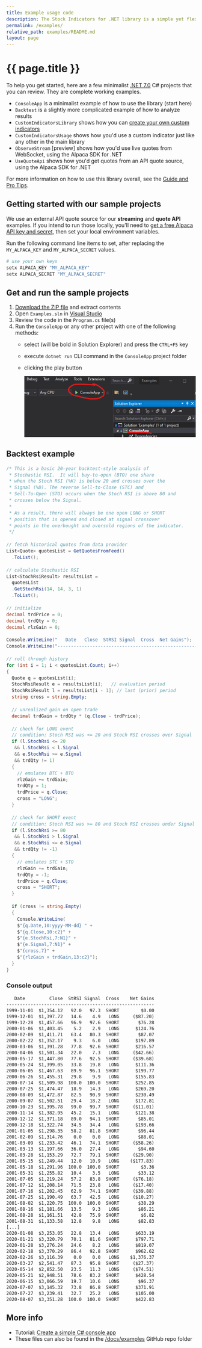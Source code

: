 ```yaml
---
title: Example usage code
description: The Stock Indicators for .NET library is a simple yet flexible tool to help you build your financial market systems.  Here's a few complete working examples that you can download and try yourself.
permalink: /examples/
relative_path: examples/README.md
layout: page
---
```


# {{ page.title }}

To help you get started, here are a few minimalist [.NET 7.0](https://dotnet.microsoft.com/en-us/download/dotnet/7.0) C# projects that you can review.  They are complete working examples.

- `ConsoleApp` is a minimalist example of how to use the library (start here)
- `Backtest` is a slightly more complicated example of how to analyze results
- `CustomIndicatorsLibrary` shows how you can [create your own custom indicators]({{site.baseurl}}/custom-indicators/#content)
- `CustomIndicatorsUsage` shows how you'd use a custom indicator just like any other in the main library
- `ObserveStream` [preview] shows how you'd use live quotes from WebSocket, using the Alpaca SDK for .NET
- `UseQuoteApi` shows how you'd get quotes from an API quote source, using the Alpaca SDK for .NET

For more information on how to use this library overall, see the [Guide and Pro Tips]({{site.baseurl}}/guide/#content).

## Getting started with our sample projects

We use an external API quote source for our **streaming** and **quote API** examples.  If you intend to run those locally, you'll need to
[get a free Alpaca API key and secret](https://alpaca.markets/docs/market-data/getting-started/),
then set your local environment variables.

Run the following command line items to set, after replacing the `MY_ALPACA_KEY` and `MY_ALPACA_SECRET` values.

```bash
# use your own keys
setx ALPACA_KEY "MY_ALPACA_KEY"
setx ALPACA_SECRET "MY_ALPACA_SECRET"
```

## Get and run the sample projects

1. [Download the ZIP file](Skender.Stock.Indicators-Examples.zip) and extract contents
2. Open `Examples.sln` in [Visual Studio](https://visualstudio.microsoft.com)
3. Review the code in the `Program.cs` file(s)
4. Run the `ConsoleApp` or any other project with one of the following methods:
   - select (will be bold in Solution Explorer) and press the `CTRL+F5` key
   - execute `dotnet run` CLI command in the `ConsoleApp` project folder
   - clicking the play button

     ![how to execute the code](run.png)

## Backtest example

``` csharp
/* This is a basic 20-year backtest-style analysis of
 * Stochastic RSI.  It will buy-to-open (BTO) one share
 * when the Stoch RSI (%K) is below 20 and crosses over the
 * Signal (%D). The reverse Sell-to-Close (STC) and
 * Sell-To-Open (STO) occurs when the Stoch RSI is above 80 and
 * crosses below the Signal.
 *
 * As a result, there will always be one open LONG or SHORT
 * position that is opened and closed at signal crossover
 * points in the overbought and oversold regions of the indicator.
 */

// fetch historical quotes from data provider
List<Quote> quotesList = GetQuotesFromFeed()
  .ToList();

// calculate Stochastic RSI
List<StochRsiResult> resultsList =
  quotesList
  .GetStochRsi(14, 14, 3, 1)
  .ToList();

// initialize
decimal trdPrice = 0;
decimal trdQty = 0;
decimal rlzGain = 0;

Console.WriteLine("   Date   Close  StRSI Signal  Cross  Net Gains");
Console.WriteLine("-------------------------------------------------------");

// roll through history
for (int i = 1; i < quotesList.Count; i++)
{
  Quote q = quotesList[i];
  StochRsiResult e = resultsList[i];   // evaluation period
  StochRsiResult l = resultsList[i - 1]; // last (prior) period
  string cross = string.Empty;

  // unrealized gain on open trade
  decimal trdGain = trdQty * (q.Close - trdPrice);

  // check for LONG event
  // condition: Stoch RSI was <= 20 and Stoch RSI crosses over Signal
  if (l.StochRsi <= 20
   && l.StochRsi < l.Signal
   && e.StochRsi >= e.Signal
   && trdQty != 1)
  {
    // emulates BTC + BTO
    rlzGain += trdGain;
    trdQty = 1;
    trdPrice = q.Close;
    cross = "LONG";
  }

  // check for SHORT event
  // condition: Stoch RSI was >= 80 and Stoch RSI crosses under Signal
  if (l.StochRsi >= 80
   && l.StochRsi > l.Signal
   && e.StochRsi <= e.Signal
   && trdQty != -1)
  {
    // emulates STC + STO
    rlzGain += trdGain;
    trdQty = -1;
    trdPrice = q.Close;
    cross = "SHORT";
  }

  if (cross != string.Empty)
  {
    Console.WriteLine(
    $"{q.Date,10:yyyy-MM-dd} " +
    $"{q.Close,10:c2}" +
    $"{e.StochRsi,7:N1}" +
    $"{e.Signal,7:N1}" +
    $"{cross,7}" +
    $"{rlzGain + trdGain,13:c2}");
  }
}
```

### Console output

```console
   Date         Close  StRSI Signal  Cross    Net Gains
-------------------------------------------------------
1999-11-01  $1,354.12   92.0   97.3  SHORT        $0.00
1999-12-01  $1,397.72   14.6    4.9   LONG     ($87.20)
1999-12-28  $1,457.66   96.9   97.6  SHORT       $76.28
2000-01-06  $1,403.45    5.2    2.9   LONG      $124.76
2000-02-09  $1,411.71   63.4   80.3  SHORT       $87.07
2000-02-22  $1,352.17    9.3    6.0   LONG      $197.89
2000-03-06  $1,391.28   77.8   92.6  SHORT      $216.57
2000-04-06  $1,501.34   22.0    7.3   LONG     ($42.66)
2000-05-17  $1,447.80   77.6   92.5  SHORT     ($39.68)
2000-05-24  $1,399.05   33.8   19.8   LONG      $111.36
2000-06-05  $1,467.63   89.9   96.1  SHORT      $199.77
2000-06-26  $1,455.31   29.8    9.9   LONG      $155.83
2000-07-14  $1,509.98  100.0  100.0  SHORT      $252.85
2000-07-25  $1,474.47   18.9   14.3   LONG      $269.20
2000-08-09  $1,472.87   82.5   90.9  SHORT      $230.49
2000-09-07  $1,502.51   29.4   18.2   LONG      $172.81
2000-10-23  $1,395.78   99.0   99.7  SHORT     ($11.01)
2000-11-14  $1,382.95   45.2   15.1   LONG      $121.38
2000-12-12  $1,371.18   89.0   94.1  SHORT       $85.01
2000-12-18  $1,322.74   34.5   34.4   LONG      $193.66
2001-01-05  $1,298.35   58.2   81.8  SHORT       $96.44
2001-02-09  $1,314.76    0.0    0.0   LONG       $88.01
2001-03-09  $1,233.42   46.1   74.1  SHORT     ($58.26)
2001-03-13  $1,197.66   36.0   27.4   LONG       $94.60
2001-03-28  $1,153.29   72.7   79.1  SHORT     ($29.90)
2001-05-15  $1,249.44   12.0   10.9   LONG    ($177.83)
2001-05-18  $1,291.96  100.0  100.0  SHORT        $3.36
2001-05-31  $1,255.82   10.4    3.5   LONG       $33.12
2001-07-05  $1,219.24   57.2   83.8  SHORT     ($76.18)
2001-07-12  $1,208.14   71.5   23.8   LONG     ($17.40)
2001-07-16  $1,202.45   62.9   74.1  SHORT     ($39.88)
2001-07-25  $1,190.49   63.7   42.5   LONG     ($10.27)
2001-08-02  $1,220.75  100.0  100.0  SHORT       $38.29
2001-08-16  $1,181.66   13.5    9.3   LONG       $86.21
2001-08-28  $1,161.51   42.8   75.9  SHORT        $6.82
2001-08-31  $1,133.58   12.8    9.8   LONG       $82.83
[...]
2020-01-08  $3,253.05   22.8   13.4   LONG      $633.19
2020-01-21  $3,320.79   70.1   81.6  SHORT      $797.71
2020-01-28  $3,276.24   24.6    8.2   LONG      $819.07
2020-02-18  $3,370.29   86.4   92.8  SHORT      $962.62
2020-02-26  $3,116.39    0.0    0.0   LONG    $1,376.37
2020-03-27  $2,541.47   87.3   95.8  SHORT     ($27.37)
2020-05-14  $2,852.50   23.5   11.3   LONG     ($74.51)
2020-05-21  $2,948.51   78.6   83.2  SHORT      $428.54
2020-06-15  $3,066.59   19.7   10.6   LONG       $96.37
2020-07-07  $3,145.32   73.8   86.8  SHORT      $371.91
2020-07-27  $3,239.41   32.7   25.2   LONG      $105.00
2020-08-07  $3,351.28  100.0  100.0  SHORT      $422.83
```

## More info

- Tutorial: [Create a simple C# console app](https://docs.microsoft.com/en-us/visualstudio/get-started/csharp/tutorial-console)
- These files can also be found in the [/docs/examples]({{site.github.repository_url}}/tree/main/docs/examples) GitHub repo folder
